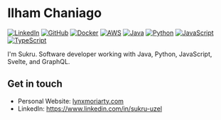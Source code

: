 # Ilham Chaniago

[![LinkedIn](https://img.shields.io/badge/Instagram-000?style=flat&logoColor=red&logo=instagram)](https://www.instagram.com/lynxmoriarty/)
[![GitHub](https://img.shields.io/badge/-GitHub-000?style=flat&logo=github)](https://www.github.com/ilhamchaniiago)
[![Docker](https://img.shields.io/badge/-Docker-000?style=flat&logo=docker)](https://hub.docker.com/u/suzel)
[![AWS](https://img.shields.io/badge/-AWS-000?&logoColor=F90&logo=Amazon-AWS)](https://aws.amazon.com)
[![Java](https://img.shields.io/badge/-Java-000?style=flat&logoColor=ed8b00&logo=openjdk)](https://www.openjdk.org)
[![Python](https://img.shields.io/badge/-Python-000?style=flat&logoColor=ffd343&logo=python)](https://www.python.org)
[![JavaScript](https://img.shields.io/badge/-JavaScript-000?style=flat&logo=javascript)](https://en.wikipedia.org/wiki/JavaScript)
[![TypeScript](https://img.shields.io/badge/-TypeScript-000?style=flat&logo=typescript)](https://www.typescriptlang.org)

I'm Sukru. Software developer working with Java, Python, JavaScript, Svelte, and GraphQL.

## Get in touch
- Personal Website: [lynxmoriarty.com](https://www.lynxmoriarty.com)
- LinkedIn: https://www.linkedin.com/in/sukru-uzel

